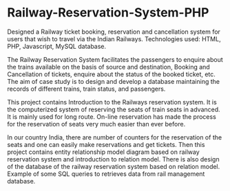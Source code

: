 # Railway-Reservation-System-PHP
Designed a Railway ticket booking, reservation and cancellation system for users that wish to
travel via the Indian Railways.
Technologies used: HTML, PHP, Javascript, MySQL database.


The Railway Reservation System facilitates the passengers to enquire about the trains available on the basis of source and destination, Booking and Cancellation of tickets, enquire about the status of the booked ticket, etc. The aim of case study is to design and develop a database maintaining the records of different trains, train status, and passengers.

This project contains Introduction to the Railways reservation system. It is the computerized system of reserving the seats of train seats in advanced. It is mainly used for long route. On-line reservation has made the process for the reservation of seats very much easier than ever before.

In our country India, there are number of counters for the reservation of the seats and one can easily make reservations and get tickets. Then this project contains entity relationship model diagram based on railway reservation system and introduction to relation model. There is also design of the database of the railway reservation system based on relation model. Example of some SQL queries to retrieves data from rail management database.

